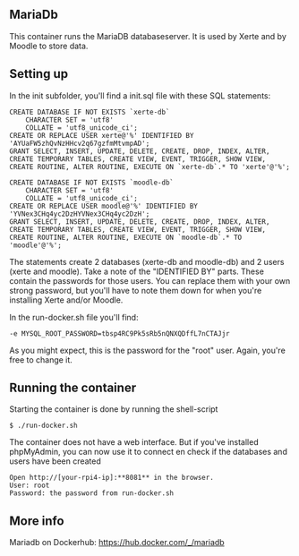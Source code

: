 ## MariaDb

This container runs the MariaDB databaseserver. It is used by Xerte and by Moodle to store data.

## Setting up
In the init subfolder, you'll find a init.sql file with these SQL statements:
```
CREATE DATABASE IF NOT EXISTS `xerte-db`
	CHARACTER SET = 'utf8'
    COLLATE = 'utf8_unicode_ci';
CREATE OR REPLACE USER xerte@'%' IDENTIFIED BY 'AYUaFW5zhQvNzHHcv2q67gzfmMtvmpAD';
GRANT SELECT, INSERT, UPDATE, DELETE, CREATE, DROP, INDEX, ALTER, CREATE TEMPORARY TABLES, CREATE VIEW, EVENT, TRIGGER, SHOW VIEW, CREATE ROUTINE, ALTER ROUTINE, EXECUTE ON `xerte-db`.* TO 'xerte'@'%';    
    
CREATE DATABASE IF NOT EXISTS `moodle-db`
	CHARACTER SET = 'utf8'
    COLLATE = 'utf8_unicode_ci';    
CREATE OR REPLACE USER moodle@'%' IDENTIFIED BY 'YVNex3CHq4yc2DzHYVNex3CHq4yc2DzH';
GRANT SELECT, INSERT, UPDATE, DELETE, CREATE, DROP, INDEX, ALTER, CREATE TEMPORARY TABLES, CREATE VIEW, EVENT, TRIGGER, SHOW VIEW, CREATE ROUTINE, ALTER ROUTINE, EXECUTE ON `moodle-db`.* TO 'moodle'@'%';
```
The statements create 2 databases (xerte-db and moodle-db) and 2 users (xerte and moodle).
Take a note of the "IDENTIFIED BY" parts. These contain the passwords for those users. You can replace them with your own strong password, but you'll have to note them down for when you're installing Xerte and/or Moodle.

In the run-docker.sh file you'll find:
```
-e MYSQL_ROOT_PASSWORD=tbsp4RC9Pk5sRb5nQNXQDffL7nCTAJjr
```
As you might expect, this is the password for the "root" user. Again, you're free to change it.

## Running the container
Starting the container is done by running the shell-script

```
$ ./run-docker.sh
```
The container does not have a web interface. But if you've installed phpMyAdmin, you can now use it to connect en check if the databases and users have been created

```
Open http://[your-rpi4-ip]:**8081** in the browser.
User: root
Password: the password from run-docker.sh 
```

## More info

Mariadb on Dockerhub: https://hub.docker.com/_/mariadb
